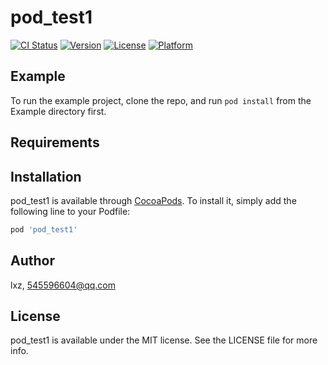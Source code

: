 # pod_test1

[![CI Status](https://img.shields.io/travis/lxz/pod_test1.svg?style=flat)](https://travis-ci.org/lxz/pod_test1)
[![Version](https://img.shields.io/cocoapods/v/pod_test1.svg?style=flat)](https://cocoapods.org/pods/pod_test1)
[![License](https://img.shields.io/cocoapods/l/pod_test1.svg?style=flat)](https://cocoapods.org/pods/pod_test1)
[![Platform](https://img.shields.io/cocoapods/p/pod_test1.svg?style=flat)](https://cocoapods.org/pods/pod_test1)

## Example

To run the example project, clone the repo, and run `pod install` from the Example directory first.

## Requirements

## Installation

pod_test1 is available through [CocoaPods](https://cocoapods.org). To install
it, simply add the following line to your Podfile:

```ruby
pod 'pod_test1'
```

## Author

lxz, 545596604@qq.com

## License

pod_test1 is available under the MIT license. See the LICENSE file for more info.
